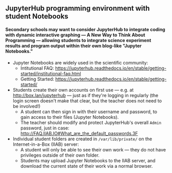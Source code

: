 ## JupyterHub programming environment with student Notebooks

#### Secondary schools may want to consider JupyterHub to integrate coding with dynamic interactive graphing — A New Way to Think About Programming — allowing students to integrate science experiment results and program output within their own blog-like "Jupyter Notebooks."

* Jupyter Notebooks are widely used in the scientific community:
  * Intitutional FAQ: https://jupyterhub.readthedocs.io/en/stable/getting-started/institutional-faq.html
  * Getting Started: https://jupyterhub.readthedocs.io/en/stable/getting-started/
* Students create their own accounts on first use — e.g. at http://box.lan/jupyterhub — just as if they're logging in regularly (the login screen doesn't make that clear, but the teacher does not need to be involved!)
  * A student can then sign in with their username and password, to gain access to their files (Jupyter Notebooks).
  * The teacher should modify and protect JupyterHub's overall ``Admin`` password, just in case: http://FAQ.IIAB.IO#What_are_the_default_passwords.3F
* Individual student folders are created in ``/var/lib/private/`` on the Internet-in-a-Box (IIAB) server:
  * A student will only be able to see their own work — they do not have privileges outside of their own folder.
  * Students may upload Jupyter Notebooks to the IIAB server, and download the current state of their work via a normal browser.
